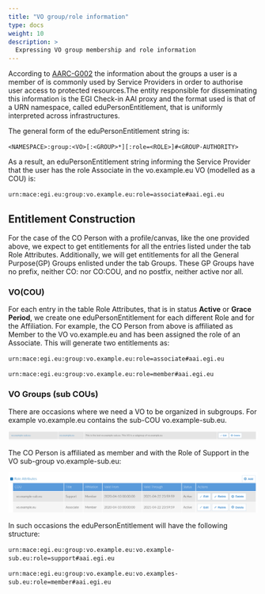 ```yaml
---
title: "VO group/role information"
type: docs
weight: 10 
description: >
  Expressing VO group membership and role information
---
```


According to
[AARC-G002](https://aarc-community.org/guidelines/aarc-g002/) the
information about the groups a user is a member of is commonly used
by Service Providers in order to authorise user access to protected
resources.The entity responsible for disseminating this information
is the EGI Check-in AAI proxy and the format used is that of a URN
namespace, called eduPersonEntitlement, that is uniformly
interpreted across infrastructures.

The general form of the eduPersonEntitlement string is:

`<NAMESPACE>:group:<VO>[:<GROUP>*][:role=<ROLE>]#<GROUP-AUTHORITY>` 

As a result, an eduPersonEntitlement string informing the Service
Provider that the user has the role Associate in the vo.example.eu 
VO (modelled as a COU) is:

`urn:mace:egi.eu:group:vo.example.eu:role=associate#aai.egi.eu`

## Entitlement Construction

For the case of the CO Person with a profile/canvas, like the one
provided above, we expect to get entitlements for all the entries
listed under the tab Role Attributes. Additionally, we will get
entitlements for all the General Purpose(GP) Groups enlisted under
the tab Groups. These GP Groups have no prefix, neither CO: nor
CO:COU, and no postfix, neither active nor all.

### VO(COU)

For each entry in the table Role Attributes, that is in status
**Active** or **Grace Period**, we create one eduPersonEntitlement
for each different Role and for the Affiliation. For example, the CO
Person from above is affiliated as Member to the VO vo.example.eu
and has been assigned the role of an Associate. This will generate
two entitlements as:

`urn:mace:egi.eu:group:vo.example.eu:role=associate#aai.egi.eu`

`urn:mace:egi.eu:group:vo.example.eu:role=member#aai.egi.eu`


### VO Groups (sub COUs)

There are occasions where we need a VO to be organized in subgroups.
For example vo.example.eu contains the sub-COU vo.example-sub.eu.

![VO subgroup](vo-subgroup.png)

The CO Person is affiliated as member and with the Role of Support
in the VO sub-group vo.example-sub.eu:

![VO subgroup membership](vo-subgroup-membership.png)

In such occasions the eduPersonEntitlement will have the following
structure:

`urn:mace:egi.eu:group:vo.example.eu:vo.example-sub.eu:role=support#aai.egi.eu`

`urn:mace:egi.eu:group:vo.example.eu:vo.examples-sub.eu:role=member#aai.egi.eu`
